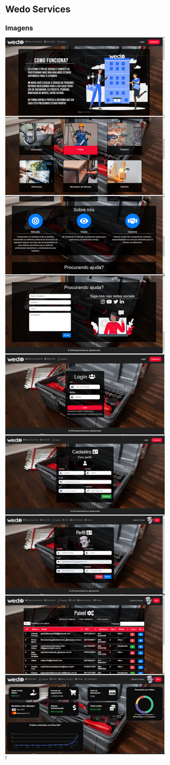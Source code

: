 # Wedo Services

## Imagens
![Screenshot_1](/preview-project/Capturar.PNG "Screenshot_1")![Screenshot_3](/preview-project/Capturar2.PNG "Screenshot_2")
![Screenshot_1](/preview-project/Capturar3.PNG "Screenshot_3")![Screenshot_3](/preview-project/Capturar4.PNG "Screenshot_4")
![Screenshot_1](/preview-project/Capturar5.PNG "Screenshot_5")![Screenshot_3](/preview-project/Capturar6.PNG "Screenshot_6")
![Screenshot_1](/preview-project/Capturar7.PNG "Screenshot_7")![Screenshot_3](/preview-project/Capturar8.PNG "Screenshot_8")
![Screenshot_1](/preview-project/Captura9.PNG "Screenshot_9")!

